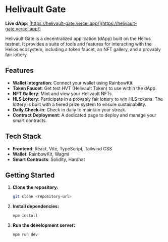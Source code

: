 # Helivault Gate

**Live dApp**: [https://helivault-gate.vercel.app/](https://helivault-gate.vercel.app/)

Helivault Gate is a decentralized application (dApp) built on the Helios testnet. It provides a suite of tools and features for interacting with the Helios ecosystem, including a token faucet, an NFT gallery, and a provably fair lottery.

## Features

*   **Wallet Integration**: Connect your wallet using RainbowKit.
*   **Token Faucet**: Get test HVT (Helivault Token) to use within the dApp.
*   **NFT Gallery**: Mint and view your Helivault NFTs.
*   **HLS Lottery**: Participate in a provably fair lottery to win HLS tokens. The lottery is built with a tiered prize system to ensure sustainability.
*   **Daily Check-in**: Check in daily to maintain your streak.
*   **Contract Deployment**: A dedicated page to deploy and manage your smart contracts.

## Tech Stack

*   **Frontend**: React, Vite, TypeScript, Tailwind CSS
*   **Wallet**: RainbowKit, Wagmi
*   **Smart Contracts**: Solidity, Hardhat

## Getting Started

1.  **Clone the repository:**
    ```bash
    git clone <repository-url>
    ```
2.  **Install dependencies:**
    ```bash
    npm install
    ```
3.  **Run the development server:**
    ```bash
    npm run dev
    ```
